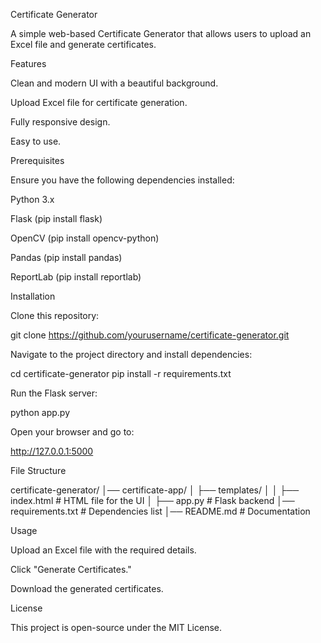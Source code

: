 Certificate Generator

A simple web-based Certificate Generator that allows users to upload an Excel file and generate certificates.

Features

Clean and modern UI with a beautiful background.

Upload Excel file for certificate generation.

Fully responsive design.

Easy to use.

Prerequisites

Ensure you have the following dependencies installed:

Python 3.x

Flask (pip install flask)

OpenCV (pip install opencv-python)

Pandas (pip install pandas)

ReportLab (pip install reportlab)

Installation

Clone this repository:

git clone https://github.com/yourusername/certificate-generator.git

Navigate to the project directory and install dependencies:

cd certificate-generator
pip install -r requirements.txt

Run the Flask server:

python app.py

Open your browser and go to:

http://127.0.0.1:5000

File Structure

certificate-generator/
│── certificate-app/
│   ├── templates/
│   │   ├── index.html  # HTML file for the UI
│   ├── app.py  # Flask backend
│── requirements.txt  # Dependencies list
│── README.md  # Documentation

Usage

Upload an Excel file with the required details.

Click "Generate Certificates."

Download the generated certificates.

License

This project is open-source under the MIT License.
